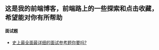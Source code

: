 ## 这是我的前端博客，前端路上的一些探索和点击收藏，希望能对你有所帮助

#### 面试题
<!--giab:issue_list_start-->
- [史上最全面最详细的面试参考题你要吗?](https://github.com/GayeChen/blog/tree/master/interview)
<!--giab:issue_list_end-->
